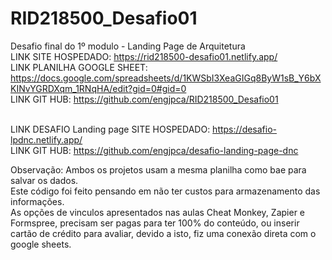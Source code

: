 # RID218500_Desafio01<br>
Desafio final do 1º modulo - Landing Page de Arquitetura<br>
LINK SITE HOSPEDADO: https://rid218500-desafio01.netlify.app/<br>
LINK PLANILHA GOOGLE SHEET: https://docs.google.com/spreadsheets/d/1KWSbI3XeaGIGq8ByW1sB_Y6bXKINvYGRDXqm_1RNqHA/edit?gid=0#gid=0<br>
LINK GIT HUB: https://github.com/engjpca/RID218500_Desafio01<br><br>

LINK DESAFIO Landing page SITE HOSPEDADO: https://desafio-lpdnc.netlify.app/<br>
LINK GIT HUB: https://github.com/engjpca/desafio-landing-page-dnc

Observação: Ambos os projetos usam a mesma planilha como bae para salvar os dados.<br>
Este código foi feito pensando em não ter custos para armazenamento das informações.<br>
As opções de vinculos apresentados nas aulas Cheat Monkey, Zapier e Formspree, precisam ser pagas para ter 100% do conteúdo, ou inserir cartão de crédito para avaliar, devido a isto, fiz uma conexão direta com o google sheets.
